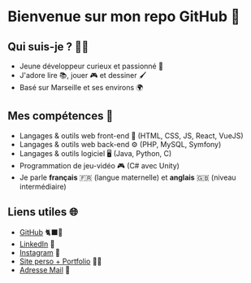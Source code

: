 # Bienvenue sur mon repo GitHub 👋

## **Qui suis-je ?** 👨‍💻

- Jeune développeur curieux et passionné 🚀
- J'adore lire 📚, jouer 🎮 et dessiner 🖌️
- Basé sur Marseille et ses environs 🌍

## **Mes compétences** 🧠

- Langages & outils web front-end 🎨 (HTML, CSS, JS, React, VueJS)
- Langages & outils web back-end ⚙️ (PHP, MySQL, Symfony)
- Langages & outils logiciel 🖥️ (Java, Python, C)
- Programmation de jeu-vidéo 🎮 (C# avec Unity)
- Je parle **français** 🇫🇷 (langue maternelle) et **anglais** 🇬🇧 (niveau intermédiaire)

## **Liens utiles** 🌐

- [GitHub](https://github.com/thibault-kine) 🐈‍⬛🐙
- [LinkedIn](https://www.linkedin.com/in/thibault-kine-215a77231/) 🤝
- [Instagram](https://www.instagram.com/ti.ki84/) 📸
- [Site perso + Portfolio](https://thibault-kine.students-laplateforme.io/) 💁‍♂️
- [Adresse Mail](mailto:thibaultkinecontact@gmail.com) 💌
